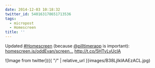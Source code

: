 ```yaml
---
date: 2014-12-03 10:18:32
twitter_id: 540163178651713536
tags:
  - micropost
  - Homescreen
title: ''
---
```


Updated [#Homescreen](https://twitter.com/hashtag/Homescreen) (because [@pilltimerapp](https://twitter.com/pilltimerapp) is important): [homescreen.is/oddEvan/screen…](https://homescreen.is/oddEvan/screenshot/17718) http://t.co/5HTvLyUclA

![Image from twitter]({{ "/" | relative_url  }}images/B38LjIkIAAEzACL.jpg)
